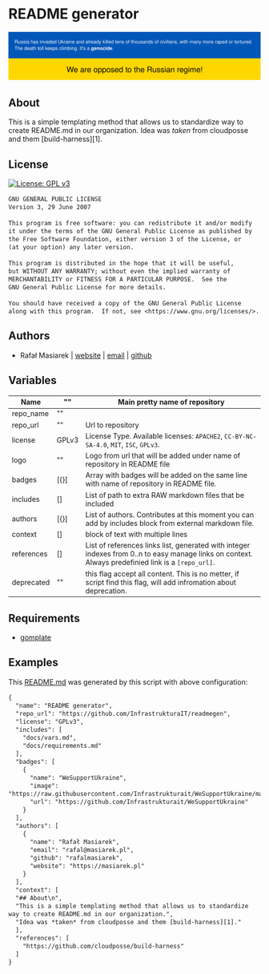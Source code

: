 
# README generator

[![WeSupportUkraine](https://raw.githubusercontent.com/Infrastrukturait/WeSupportUkraine/main/banner.svg)](https://github.com/Infrastrukturait/WeSupportUkraine)
## About

This is a simple templating method that allows us to standardize way to create README.md in our organization.
Idea was *taken* from cloudposse and them [build-harness][1].
## License

[![License: GPL v3](https://img.shields.io/badge/License-GPL%20v3-blue.svg)](https://www.gnu.org/licenses/gpl-3.0)

```text
GNU GENERAL PUBLIC LICENSE
Version 3, 29 June 2007

This program is free software: you can redistribute it and/or modify
it under the terms of the GNU General Public License as published by
the Free Software Foundation, either version 3 of the License, or
(at your option) any later version.

This program is distributed in the hope that it will be useful,
but WITHOUT ANY WARRANTY; without even the implied warranty of
MERCHANTABILITY or FITNESS FOR A PARTICULAR PURPOSE.  See the
GNU General Public License for more details.

You should have received a copy of the GNU General Public License
along with this program.  If not, see <https://www.gnu.org/licenses/>.
```
## Authors
- Rafał Masiarek | [website](https://masiarek.pl) | [email](mailto:rafal@masiarek.pl) | [github](https://github.com/rafalmasiarek)
## Variables

| Name          | ""      | Main pretty name of repository                                                                                     |
|---------------|---------|--------------------------------------------------------------------------------------------------------------------|
| repo_name     | ""      |                                                                                                                    |
| repo_url      | ""      | Url to repository                                                                                                  |
| license       | GPLv3   | License Type. Available licenses: `APACHE2`, `CC-BY-NC-SA-4.0`, `MIT`, `ISC`, `GPLv3`.                             |
| logo          | ""      | Logo from  url that will be added under name of repository in README file                                           |
| badges        | [{}]    | Array with badges will be added on the same line with name of repository in README file.                            |
| includes      | []      | List of path to extra RAW markdown files that be included                                                           |
| authors       | [{}]    | List of authors. Contributes at this moment you can add by includes block from external markdown file.              |
| context       | []      | block of text with multiple lines                                                                                  |
| references    | []      | List of references links list, generated with integer indexes from 0..n to easy manage links on context. Always predefinied link is a `[repo_url]`.          |
| deprecated    | ""      | this flag accept all content. This is no metter, if script find this flag, will add infromation about deprecation.    |

## Requirements
- [gomplate](https://gomplate.ca)

## Examples
This [README.md](README.md) was generated by this script with above configuration:
```
{
  "name": "README generator",
  "repo_url": "https://github.com/InfrastrukturaIT/readmegen",
  "license": "GPLv3",
  "includes": [
    "docs/vars.md",
    "docs/requirements.md"
  ],
  "badges": [
    {
      "name": "WeSupportUkraine",
      "image": "https://raw.githubusercontent.com/Infrastrukturait/WeSupportUkraine/main/banner.svg",
      "url": "https://github.com/Infrastrukturait/WeSupportUkraine"
    }
  ],
  "authors": [
    {
      "name": "Rafał Masiarek",
      "email": "rafal@masiarek.pl",
      "github": "rafalmasiarek",
      "website": "https://masiarek.pl"
    }
  ],
  "context": [
  "## About\n",
  "This is a simple templating method that allows us to standardize way to create README.md in our organization.",
  "Idea was *taken* from cloudposse and them [build-harness][1]."
  ],
  "references": [
    "https://github.com/cloudposse/build-harness"
  ]
}
```


<!-- references -->

[repo_link]:[https://github.com/InfrastrukturaIT/readmegen]
[0]:[https://github.com/cloudposse/build-harness]